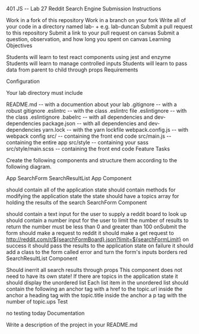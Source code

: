 401 JS -- Lab 27 Reddit Search Engine
Submission Instructions

Work in a fork of this repository
Work in a branch on your fork
Write all of your code in a directory named lab- + <your name> e.g. lab-duncan
Submit a pull request to this repository
Submit a link to your pull request on canvas
Submit a question, observation, and how long you spent on canvas
Learning Objectives

Students will learn to test react components using jest and enzyme
Students will learn to manage controlled inputs
Students will learn to pass data from parent to child through props
Requirements

Configuration

Your lab directory must include

README.md -- with a documention about your lab
.gitignore -- with a robust gitignore
.eslintrc -- with the class .eslintrc file
.eslintignore -- with the class .eslintignore
.babelrc -- with all dependencies and dev-dependencies
package.json -- with all dependencies and dev-dependencies
yarn.lock -- with the yarn lockfile
webpack.config.js -- with webpack config
src/ -- containing the front end code
src/main.js -- containing the entire app
src/style -- containing your sass
src/style/main.scss -- containing the front end code
Feature Tasks

Create the following components and structure them according to the following diagram.

App
  SearchForm
  SearchResultList
App Component

should contain all of the application state
should contain methods for modifying the application state
the state should have a topics array for holding the results of the search
SearchForm Component

should contain a text input for the user to supply a reddit board to look up
should contain a number input for the user to limit the number of results to return
the number must be less than 0 and greater than 100
onSubmit the form should make a request to reddit
it should make a get request to http://reddit.com/r/${searchFormBoard}.json?limit=${searchFormLimit}
on success it should pass the results to the application state
on failure it should add a class to the form called error and turn the form's inputs borders red
SearchResultList Component

Should inerrit all search results through props
This component does not need to have its own state!
If there are topics in the application state it should display the unordered list
Each list item in the unordered list should contain the following
an anchor tag with a href to the topic.url
inside the anchor a heading tag with the topic.title
inside the anchor a p tag with the number of topic.ups
Test

no testing today
Documentation

Write a description of the project in your README.md
